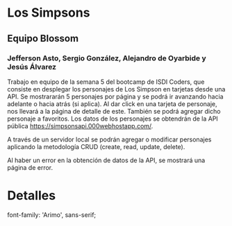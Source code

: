 # Los Simpsons

## Equipo Blossom

### Jefferson Asto, Sergio González, Alejandro de Oyarbide y Jesús Álvarez

Trabajo en equipo de la semana 5 del bootcamp de ISDI Coders, que consiste en desplegar los personajes de Los Simpson en tarjetas desde una API. Se mostrararán 5 personajes por página y se podrá ir avanzando hacia adelante o hacia atrás (si aplica). Al dar click en una tarjeta de personaje, nos llevará a la página de detalle de este. También se podrá agregar dicho personaje a favoritos. Los datos de los personajes se obtendrán de la API pública https://simpsonsapi.000webhostapp.com/.

A través de un servidor local se podrán agregar o modificar personajes aplicando la metodología CRUD (create, read, update, delete).

Al haber un error en la obtención de datos de la API, se mostrará una página de error.

# Detalles

font-family: 'Arimo', sans-serif;

